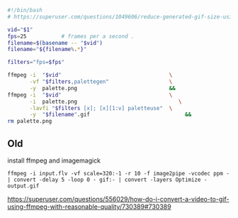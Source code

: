 ```bash
#!/bin/bash
# https://superuser.com/questions/1049606/reduce-generated-gif-size-using-ffmpeg

vid="$1"
fps=25           # frames per a second .
filename=$(basename -- "$vid")
filename="${filename%.*}"

filters="fps=$fps"

ffmpeg -i  "$vid"                                  \
       -vf "$filters,palettegen"                   \
       -y  palette.png                             &&
ffmpeg -i  "$vid"                                  \
       -i  palette.png                                \
       -lavfi "$filters [x]; [x][1:v] paletteuse"  \
       -y  "$filename".gif                              &&
rm palette.png
```

## Old

install ffmpeg and imagemagick

`ffmpeg -i input.flv -vf scale=320:-1 -r 10 -f image2pipe -vcodec ppm - | convert -delay 5 -loop 0 - gif:- | convert -layers Optimize - output.gif`

https://superuser.com/questions/556029/how-do-i-convert-a-video-to-gif-using-ffmpeg-with-reasonable-quality/730389#730389
